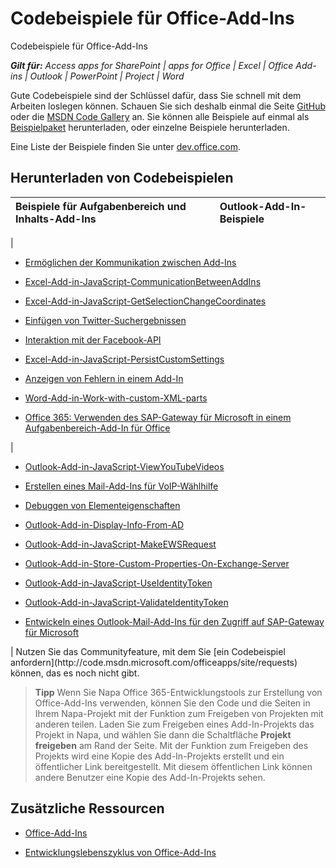 
# Codebeispiele für Office-Add-Ins
Codebeispiele für Office-Add-Ins

 _**Gilt für:** Access apps for SharePoint | apps for Office | Excel | Office Add-ins | Outlook | PowerPoint | Project | Word_

Gute Codebeispiele sind der Schlüssel dafür, dass Sie schnell mit dem Arbeiten loslegen können. Schauen Sie sich deshalb einmal die Seite [GitHub](https://github.com/OfficeDev) oder die [MSDN Code Gallery](http://code.msdn.microsoft.com/officeapps/site/search?f%5B0%5D.Type=Technology&amp;f%5B0%5D.Value=apps%20for%20Office) an. Sie können alle Beispiele auf einmal als [Beispielpaket](http://code.msdn.microsoft.com/de-de/office/Apps-for-Office-code-d04762b7) herunterladen, oder einzelne Beispiele herunterladen.

Eine Liste der Beispiele finden Sie unter [dev.office.com](http://dev.office.com/code-samples#?filters=apps%20for%20office,office%20add-ins).


## Herunterladen von Codebeispielen



|**Beispiele für Aufgabenbereich und Inhalts-Add-Ins**|**Outlook-Add-In-Beispiele**|
|:-----|:-----|
|
<ul xmlns:xlink="http://www.w3.org/1999/xlink" xmlns:mtps="http://msdn2.microsoft.com/mtps" xmlns:mshelp="http://msdn.microsoft.com/mshelp" xmlns:ddue="http://ddue.schemas.microsoft.com/authoring/2003/5" xmlns:msxsl="urn:schemas-microsoft-com:xslt"><li><p><a href="http://code.msdn.microsoft.com/de-de/officeapps/Apps-for-Office-Enable-46024745" target="_blank">Ermöglichen der Kommunikation zwischen Add-Ins</a></p></li><li><p><a href="https://github.com/OfficeDev/Excel-Add-in-JavaScript-CommunicationBetweenAddIns" target="_blank">Excel-Add-in-JavaScript-CommunicationBetweenAddIns</a></p></li><li><p><a href="https://github.com/OfficeDev/Excel-Add-in-JavaScript-GetSelectionChangeCoordinates" target="_blank">Excel-Add-in-JavaScript-GetSelectionChangeCoordinates</a></p></li><li><p><a href="http://code.msdn.microsoft.com/de-de/officeapps/Apps-for-Office-Insert-cd3eda3c" target="_blank">Einfügen von Twitter-Suchergebnissen</a></p></li><li><p><a href="http://code.msdn.microsoft.com/de-de/officeapps/Apps-for-Office-Interact-440d536c" target="_blank">Interaktion mit der Facebook-API</a></p></li><li><p><a href="https://github.com/OfficeDev/Excel-Add-in-JavaScript-PersistCustomSettings" target="_blank">Excel-Add-in-JavaScript-PersistCustomSettings</a></p></li><li><p><a href="http://code.msdn.microsoft.com/de-de/officeapps/Apps-for-Office-Surface-917dae87" target="_blank">Anzeigen von Fehlern in einem Add-In</a></p></li><li><p><a href="https://github.com/OfficeDev/Word-Add-in-Work-with-custom-XML-parts" target="_blank">Word-Add-in-Work-with-custom-XML-parts</a></p></li><li><p><a href="http://code.msdn.microsoft.com/Office-365-Use-the-SAP-75a07195" target="_blank">Office 365: Verwenden des SAP-Gateway für Microsoft in einem Aufgabenbereich-Add-In für Office</a></p></li></ul>|
<ul xmlns:xlink="http://www.w3.org/1999/xlink" xmlns:mtps="http://msdn2.microsoft.com/mtps" xmlns:mshelp="http://msdn.microsoft.com/mshelp" xmlns:ddue="http://ddue.schemas.microsoft.com/authoring/2003/5" xmlns:msxsl="urn:schemas-microsoft-com:xslt"><li><p><a href="https://github.com/OfficeDev/Outlook-Add-in-JavaScript-ViewYouTubeVideos" target="_blank">Outlook-Add-in-JavaScript-ViewYouTubeVideos</a></p></li><li><p><a href="http://code.msdn.microsoft.com/de-de/officeapps/Mail-apps-for-Outlook-dc28341f" target="_blank">Erstellen eines Mail-Add-Ins für VoIP-Wählhilfe</a></p></li><li><p><a href="http://code.msdn.microsoft.com/de-de/office/Mail-apps-for-Outlook-faca78cd" target="_blank">Debuggen von Elementeigenschaften</a></p></li><li><p><a href="https://github.com/OfficeDev/Outlook-Add-in-Display-Info-From-AD" target="_blank">Outlook-Add-in-Display-Info-From-AD</a></p></li><li><p><a href="https://github.com/OfficeDev/Outlook-Add-in-JavaScript-MakeEWSRequest" target="_blank">Outlook-Add-in-JavaScript-MakeEWSRequest</a></p></li><li><p><a href="https://github.com/OfficeDev/Outlook-Add-in-Store-Custom-Properties-On-Exchange-Server" target="_blank">Outlook-Add-in-Store-Custom-Properties-On-Exchange-Server</a></p></li><li><p><a href="https://github.com/OfficeDev/Outlook-Add-in-JavaScript-UseIdentityToken" target="_blank">Outlook-Add-in-JavaScript-UseIdentityToken</a></p></li><li><p><a href="https://github.com/OfficeDev/Outlook-Add-in-JavaScript-ValidateIdentityToken" target="_blank">Outlook-Add-in-JavaScript-ValidateIdentityToken</a></p></li><li><p><a href="https://code.msdn.microsoft.com/Developing-an-Outlook-Mail-094f0f0c" target="_blank">Entwickeln eines Outlook-Mail-Add-Ins für den Zugriff auf SAP-Gateway für Microsoft</a></p></li></ul>|
Nutzen Sie das Communityfeature, mit dem Sie [ein Codebeispiel anfordern](http://code.msdn.microsoft.com/officeapps/site/requests) können, das es noch nicht gibt.


 >**Tipp**  Wenn Sie Napa Office 365-Entwicklungstools zur Erstellung von Office-Add-Ins verwenden, können Sie den Code und die Seiten in Ihrem Napa-Projekt mit der Funktion zum Freigeben von Projekten mit anderen teilen. Laden Sie zum Freigeben eines Add-In-Projekts das Projekt in Napa, und wählen Sie dann die Schaltfläche  **Projekt freigeben** am Rand der Seite. Mit der Funktion zum Freigeben des Projekts wird eine Kopie des Add-In-Projekts erstellt und ein öffentlicher Link bereitgestellt. Mit diesem öffentlichen Link können andere Benutzer eine Kopie des Add-In-Projekts sehen.


## Zusätzliche Ressourcen


- [Office-Add-Ins](../../docs/overview/office-add-ins.md)
    
- [Entwicklungslebenszyklus von Office-Add-Ins](../../docs/design/add-in-development-lifecycle.md)
    
